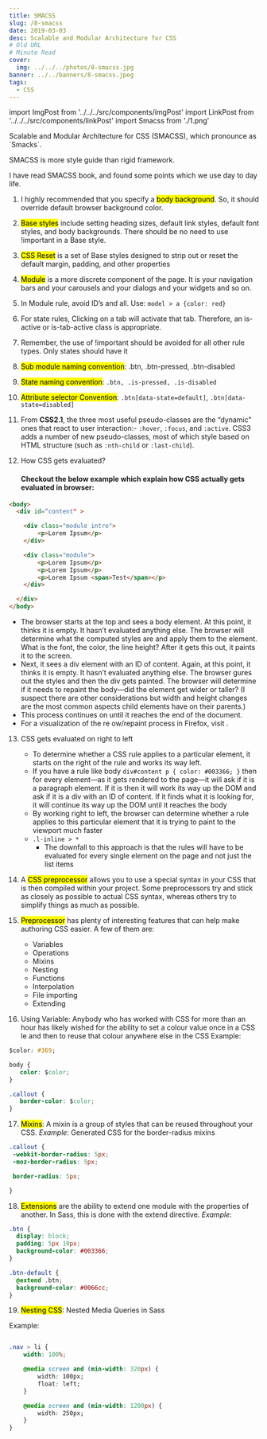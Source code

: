 ```yaml
---
title: SMACSS
slug: /8-smacss
date: 2019-03-03
desc: Scalable and Modular Architecture for CSS
# Old URL
# Minute Read
cover:
  img: ../../../photos/8-smacss.jpg
banner: ../../banners/8-smacss.jpeg
tags:
  - CSS
---
```


import ImgPost from '../../../src/components/imgPost'
import LinkPost from '../../../src/components/linkPost'
import Smacss from './1.png'

<p><span class='first-letter'>S</span>calable and Modular Architecture for CSS (SMACSS), which pronounce as `Smacks`.</p>

SMACSS is more style guide than rigid framework.

I have read SMACSS book, and found some points which we use day to day life.

1. I highly recommended that you specify a <mark>body background</mark>. So, it should override default browser background color.
2. <mark>Base styles</mark> include setting heading sizes, default link styles, default font styles, and body backgrounds. There should be no need to use !important in a Base style.
3. <mark>CSS Reset</mark> is a set of Base styles designed to strip out or reset the default margin, padding, and other properties
4. <mark>Module</mark> is a more discrete component of the page. It is your navigation bars and your carousels and your dialogs and your widgets and so on.
5. In Module rule, avoid ID’s and all. Use:
    `model > a {color: red}`
6. For state rules, Clicking on a tab will activate that tab. Therefore, an is-active or is-tab-active class is appropriate.
7. Remember, the use of !important should be avoided for all other rule types. Only states should have it
8. <mark>Sub module naming convention</mark>: .btn, .btn-pressed, .btn-disabled
9. <mark>State naming convention</mark>: `.btn, .is-pressed, .is-disabled`
10. <mark>Attribute selector Convention</mark>: `.btn[data-state=default]`, `.btn[data-state=disabled]`
11. From **CSS2.1**, the three most useful pseudo-classes are the “dynamic” ones that react to user interaction:- `:hover`, `:focus`, and `:active`. CSS3 adds a number of new pseudo-classes, most of which style based on HTML structure (such as `:nth-child` or `:last-child`).
12. How CSS gets evaluated?

    #### Checkout the below example which explain how CSS actually gets evaluated in browser:

```html
<body>
  <div id=“content" >

    <div class="module intro">
        <p>Lorem Ipsum</p>
    </div>

    <div class="module">
        <p>Lorem Ipsum</p>
        <p>Lorem Ipsum</p>
        <p>Lorem Ipsum <span>Test</span></p>
    </div>

  </div>
</body>
```

- The browser starts at the top and sees a body element. At this point, it thinks it is empty. It hasn’t evaluated anything else. The browser will determine what the computed styles are and apply them to the element. What is the font, the color, the line height? After it gets this out, it paints it to the screen.
- Next, it sees a div element with an ID of content. Again, at this point, it thinks it is empty. It hasn’t evaluated anything else. The browser gures out the styles and then the div gets painted. The browser will determine if it needs to repaint the body—did the element get wider or taller? (I suspect there are other considerations but width and height changes are the most common aspects child elements have on their parents.)
- This process continues on until it reaches the end of the document.
- For a visualization of the re ow/repaint process in Firefox, visit <LinkPost href='http://youtu.be/ZTnIxIA5KGw' name='http://youtu.be/ZTnIxIA5KGw' />.

13. CSS gets evaluated on right to left
    - To determine whether a CSS rule applies to a particular element, it starts on the right of the rule and works its way left.
    - If you have a rule like body `div#content p { color: #003366; }` then for every element—as it gets rendered to the page—it will ask if it is a paragraph element. If it is then it will work its way up the DOM and ask if it is a div with an ID of content. If it finds what it is looking for, it will continue its way up the DOM until it reaches the body
    - By working right to left, the browser can determine whether a rule applies to this particular element that it is trying to paint to the viewport much faster
    - `.l-inline > *`
      - The downfall to this approach is that the rules will have to be evaluated for every single element on the page and not just the list items
  
14. A <mark>CSS preprocessor</mark> allows you to use a special syntax in your CSS that is then compiled within your project. Some preprocessors try and stick as closely as possible to actual CSS syntax, whereas others try to simplify things as much as possible.
15. <mark>Preprocessor</mark> has plenty of interesting features that can help make authoring CSS easier. A few of them are:
    - Variables
    - Operations
    - Mixins
    - Nesting
    - Functions
    - Interpolation
    - File importing
    - Extending
16. Using Variable: Anybody who has worked with CSS for more than an hour has likely wished for the ability to set a colour value once in a CSS le and then to reuse that colour anywhere else in the CSS
Example:

```css
$color: #369;

body {
   color: $color;
}

.callout {
   border-color: $color; 
}
```
17. <mark>Mixins</mark>: A mixin is a group of styles that can be reused throughout your CSS.
*Example*: Generated CSS for the border-radius mixins
```css
.callout {
 -webkit-border-radius: 5px;
 -moz-border-radius: 5px;

 border-radius: 5px;

}
```

18. <mark>Extensions</mark> are the ability to extend one module with the properties of another. In Sass, this is done with the extend directive.
*Example*:

```css
.btn {
  display: block;
  padding: 5px 10px;
  background-color: #003366;
}

.btn-default {
  @extend .btn;
  background-color: #0066cc;
}
```

19. <mark>Nesting CSS</mark>: Nested Media Queries in Sass

Example:
```css

.nav > li {
    width: 100%;

    @media screen and (min-width: 320px) {
        width: 100px;
        float: left;
    }

    @media screen and (min-width: 1200px) {
        width: 250px;
    } 
}
```
<ImgPost src={Smacss} alt='SMACSS Form' width="90" margin="auto" />







